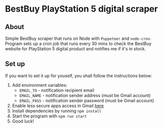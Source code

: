 # BestBuy PlayStation 5 digital scraper

## About
Simple BestBuy scraper that runs on Node with `Puppeteer` and `node-cron`. Program sets up a cron job that runs every 30 mins to check the BestBuy website for PlayStation 5 digital product and notifies me if it's in stock.

## Set up
If you want to set it up for youself, you shall follow the instructions below:

1. Add environment variables:
    - `EMAIL_TO` - notification recipient email
    - `EMAIL_NAME` - notification sender address (must be Gmail account)
    - `EMAIL_PASS` - notification sender password (must be Gmail account)
2. Enable less secure apps access in Gmail [here](https://myaccount.google.com/lesssecureapps)
3. Install dependencies by running `npm install`
4. Start the program with `npm run start`
5. Good luck!
